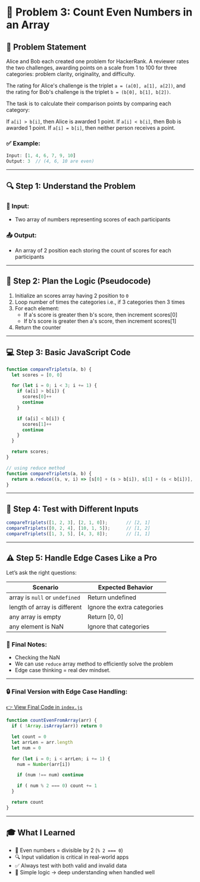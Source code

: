 # 🚀 Problem 3: Count Even Numbers in an Array

## 📝 Problem Statement  
Alice and Bob each created one problem for HackerRank. A reviewer rates the two challenges, awarding points on a scale from 1 to 100 for three categories: problem clarity, originality, and difficulty.

The rating for Alice's challenge is the triplet `a = (a[0], a[1], a[2])`, and the rating for Bob's challenge is the triplet `b = (b[0], b[1], b[2])`.

The task is to calculate their comparison points by comparing each category:

If `a[i] > b[i]`, then Alice is awarded 1 point.
If `a[i] < b[i]`, then Bob is awarded 1 point.
If `a[i] = b[i]`, then neither person receives a point.

### ✅ Example:
```js
Input: [1, 4, 6, 7, 9, 10]  
Output: 3  // (4, 6, 10 are even)
```

---

## 🔍 Step 1: Understand the Problem

### 🧾 Input:
- Two array of numbers representing scores of each participants

### 📤 Output:
- An array of 2 position each storing the count of scores for each participants 

---

## 🧱 Step 2: Plan the Logic (Pseudocode)

1. Initialize an scores array having 2 position to `0`
2. Loop number of times the categories i.e., if 3 categories then 3 times 
3. For each element:
   - If a's score is greater then b's score, then increment scores[0]
   - If b's score is greater then a's score, then increment scores[1]
4. Return the counter

---

## 💻 Step 3: Basic JavaScript Code

```js
function compareTriplets(a, b) {
  let scores = [0, 0]

  for (let i = 0; i < 3; i += 1) {
    if (a[i] > b[i]) {
      scores[0]++
      continue
    }

    if (a[i] < b[i]) {
      scores[1]++
      continue
    }
  }

  return scores;
}

// using reduce method
function compareTriplets(a, b) {
  return a.reduce((s, v, i) => [s[0] + (s > b[i]), s[1] + (s < b[i])], [0, 0])
}
```

---

## 🧪 Step 4: Test with Different Inputs

```js
compareTriplets([1, 2, 3], [2, 1, 0]);       // [2, 1]
compareTriplets([0, 2, 4], [10, 1, 5]);      // [1, 2]
compareTriplets([1, 3, 5], [4, 3, 8]);       // [1, 1]
```

---

## ⚠️ Step 5: Handle Edge Cases Like a Pro

Let’s ask the right questions:

| Scenario                         | Expected Behavior            |
|----------------------------------|------------------------------|
| array is `null` or `undefined`   | Return undefined             |
| length of array is different     | Ignore the extra categories  |
| any array is empty               | Return [0, 0]                |
| any element is NaN               | Ignore that categories           |

### 🧠 Final Notes:
- Checking the NaN
- We can use `reduce` array method to efficiently solve the problem
- Edge case thinking = real dev mindset.

---

### 🔒 Final Version with Edge Case Handling:
[👉 View Final Code in `index.js`](./index.js)

```js
function countEvenFromArray(arr) {
  if ( !Array.isArray(arr)) return 0

  let count = 0
  let arrLen = arr.length
  let num = 0

  for (let i = 0; i < arrLen; i += 1) {
    num = Number(arr[i])

    if (num !== num) continue

    if ( num % 2 === 0) count += 1
  }

  return count
}
```

---

## 🎓 What I Learned

- 🧮 Even numbers = divisible by 2 (`% 2 === 0`)
- 🔍 Input validation is critical in real-world apps
- ✅ Always test with both valid and invalid data
- 🧠 Simple logic → deep understanding when handled well
